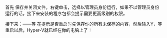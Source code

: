 首先
保存并关闭文件，右键单击，选择以管理员身份运行，如果不以管理员身份运行的话，接下来安装的程序包都会提示需要更高级别的权限。

接下来：——等
在提示是否重启时先保存你的所有未保存的内容，然后输入Y，等重启以后，Hyper-V就已经在你的电脑上了！
